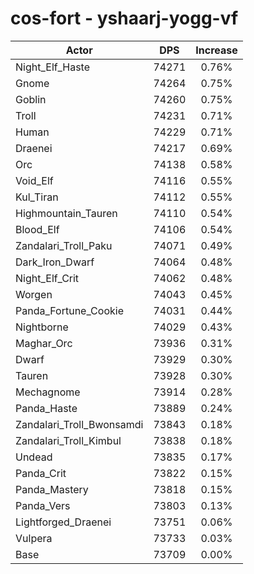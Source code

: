 # cos-fort - yshaarj-yogg-vf
| Actor | DPS | Increase |
|---|:---:|:---:|
|Night_Elf_Haste|74271|0.76%|
|Gnome|74264|0.75%|
|Goblin|74260|0.75%|
|Troll|74231|0.71%|
|Human|74229|0.71%|
|Draenei|74217|0.69%|
|Orc|74138|0.58%|
|Void_Elf|74116|0.55%|
|Kul_Tiran|74112|0.55%|
|Highmountain_Tauren|74110|0.54%|
|Blood_Elf|74106|0.54%|
|Zandalari_Troll_Paku|74071|0.49%|
|Dark_Iron_Dwarf|74064|0.48%|
|Night_Elf_Crit|74062|0.48%|
|Worgen|74043|0.45%|
|Panda_Fortune_Cookie|74031|0.44%|
|Nightborne|74029|0.43%|
|Maghar_Orc|73936|0.31%|
|Dwarf|73929|0.30%|
|Tauren|73928|0.30%|
|Mechagnome|73914|0.28%|
|Panda_Haste|73889|0.24%|
|Zandalari_Troll_Bwonsamdi|73843|0.18%|
|Zandalari_Troll_Kimbul|73838|0.18%|
|Undead|73835|0.17%|
|Panda_Crit|73822|0.15%|
|Panda_Mastery|73818|0.15%|
|Panda_Vers|73803|0.13%|
|Lightforged_Draenei|73751|0.06%|
|Vulpera|73733|0.03%|
|Base|73709|0.00%|
